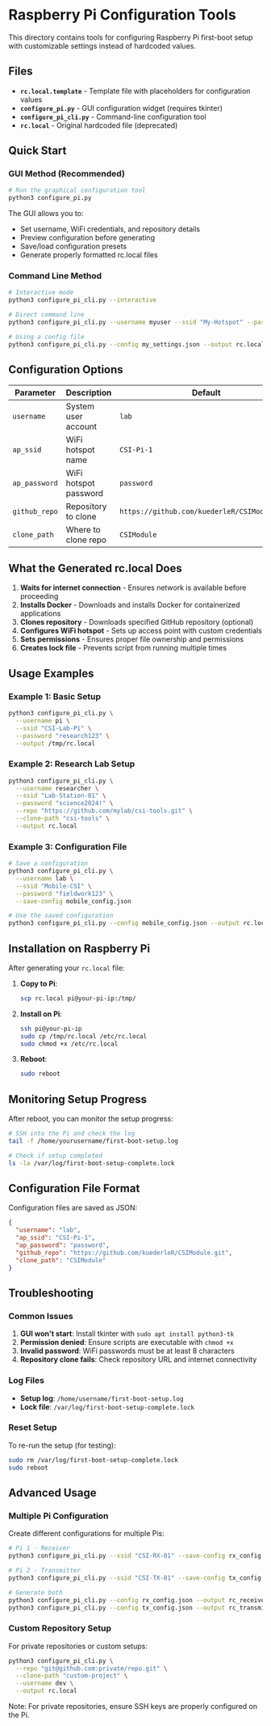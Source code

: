 # Raspberry Pi Configuration Tools

This directory contains tools for configuring Raspberry Pi first-boot setup with customizable settings instead of hardcoded values.

## Files

- **`rc.local.template`** - Template file with placeholders for configuration values
- **`configure_pi.py`** - GUI configuration widget (requires tkinter)
- **`configure_pi_cli.py`** - Command-line configuration tool
- **`rc.local`** - Original hardcoded file (deprecated)

## Quick Start

### GUI Method (Recommended)

```bash
# Run the graphical configuration tool
python3 configure_pi.py
```

The GUI allows you to:
- Set username, WiFi credentials, and repository details
- Preview configuration before generating
- Save/load configuration presets
- Generate properly formatted rc.local files

### Command Line Method

```bash
# Interactive mode
python3 configure_pi_cli.py --interactive

# Direct command line
python3 configure_pi_cli.py --username myuser --ssid "My-Hotspot" --password "securepass123" --output rc.local

# Using a config file
python3 configure_pi_cli.py --config my_settings.json --output rc.local
```

## Configuration Options

| Parameter | Description | Default |
|-----------|-------------|---------|
| `username` | System user account | `lab` |
| `ap_ssid` | WiFi hotspot name | `CSI-Pi-1` |
| `ap_password` | WiFi hotspot password | `password` |
| `github_repo` | Repository to clone | `https://github.com/kuederleR/CSIModule.git` |
| `clone_path` | Where to clone repo | `CSIModule` |

## What the Generated rc.local Does

1. **Waits for internet connection** - Ensures network is available before proceeding
2. **Installs Docker** - Downloads and installs Docker for containerized applications
3. **Clones repository** - Downloads specified GitHub repository (optional)
4. **Configures WiFi hotspot** - Sets up access point with custom credentials
5. **Sets permissions** - Ensures proper file ownership and permissions
6. **Creates lock file** - Prevents script from running multiple times

## Usage Examples

### Example 1: Basic Setup
```bash
python3 configure_pi_cli.py \
  --username pi \
  --ssid "CSI-Lab-Pi" \
  --password "research123" \
  --output /tmp/rc.local
```

### Example 2: Research Lab Setup
```bash
python3 configure_pi_cli.py \
  --username researcher \
  --ssid "Lab-Station-01" \
  --password "science2024!" \
  --repo "https://github.com/mylab/csi-tools.git" \
  --clone-path "csi-tools" \
  --output rc.local
```

### Example 3: Configuration File
```bash
# Save a configuration
python3 configure_pi_cli.py \
  --username lab \
  --ssid "Mobile-CSI" \
  --password "fieldwork123" \
  --save-config mobile_config.json

# Use the saved configuration
python3 configure_pi_cli.py --config mobile_config.json --output rc.local
```

## Installation on Raspberry Pi

After generating your `rc.local` file:

1. **Copy to Pi**: 
   ```bash
   scp rc.local pi@your-pi-ip:/tmp/
   ```

2. **Install on Pi**:
   ```bash
   ssh pi@your-pi-ip
   sudo cp /tmp/rc.local /etc/rc.local
   sudo chmod +x /etc/rc.local
   ```

3. **Reboot**:
   ```bash
   sudo reboot
   ```

## Monitoring Setup Progress

After reboot, you can monitor the setup progress:

```bash
# SSH into the Pi and check the log
tail -f /home/yourusername/first-boot-setup.log

# Check if setup completed
ls -la /var/log/first-boot-setup-complete.lock
```

## Configuration File Format

Configuration files are saved as JSON:

```json
{
  "username": "lab",
  "ap_ssid": "CSI-Pi-1",
  "ap_password": "password",
  "github_repo": "https://github.com/kuederleR/CSIModule.git",
  "clone_path": "CSIModule"
}
```

## Troubleshooting

### Common Issues

1. **GUI won't start**: Install tkinter with `sudo apt install python3-tk`
2. **Permission denied**: Ensure scripts are executable with `chmod +x`
3. **Invalid password**: WiFi passwords must be at least 8 characters
4. **Repository clone fails**: Check repository URL and internet connectivity

### Log Files

- **Setup log**: `/home/username/first-boot-setup.log`
- **Lock file**: `/var/log/first-boot-setup-complete.lock`

### Reset Setup

To re-run the setup (for testing):

```bash
sudo rm /var/log/first-boot-setup-complete.lock
sudo reboot
```

## Advanced Usage

### Multiple Pi Configuration

Create different configurations for multiple Pis:

```bash
# Pi 1 - Receiver
python3 configure_pi_cli.py --ssid "CSI-RX-01" --save-config rx_config.json

# Pi 2 - Transmitter  
python3 configure_pi_cli.py --ssid "CSI-TX-01" --save-config tx_config.json

# Generate both
python3 configure_pi_cli.py --config rx_config.json --output rc_receiver.local
python3 configure_pi_cli.py --config tx_config.json --output rc_transmitter.local
```

### Custom Repository Setup

For private repositories or custom setups:

```bash
python3 configure_pi_cli.py \
  --repo "git@github.com:private/repo.git" \
  --clone-path "custom-project" \
  --username dev \
  --output rc.local
```

Note: For private repositories, ensure SSH keys are properly configured on the Pi.